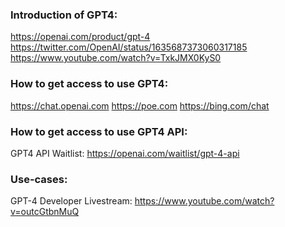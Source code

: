 ### Introduction of GPT4:
https://openai.com/product/gpt-4
https://twitter.com/OpenAI/status/1635687373060317185
https://www.youtube.com/watch?v=TxkJMX0KyS0

### How to get access to use GPT4:
https://chat.openai.com
https://poe.com
https://bing.com/chat

### How to get access to use GPT4 API:
GPT4 API Waitlist: https://openai.com/waitlist/gpt-4-api

### Use-cases:
GPT-4 Developer Livestream: https://www.youtube.com/watch?v=outcGtbnMuQ

